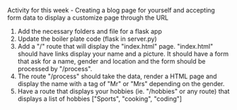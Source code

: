 Activity for this week - Creating a blog page for yourself and accepting form data to display a customize page through the URL

1. Add the necessary folders and file for a flask app
2. Update the boiler plate code (flask in server.py)
3. Add a "/" route that will display the "index.html" page. "index.html" should have links display your name and a picture. It should have a form that ask for a name, gender and location and the form should be processed by "/process". 
4. The route "/process" should take the data, render a HTML page and display the name with a tag of "Mr" or "Mrs" depending on the gender. 
5. Have a route that displays your hobbies (ie. "/hobbies" or any route) that displays a list of hobbies ["Sports", "cooking", "coding"]